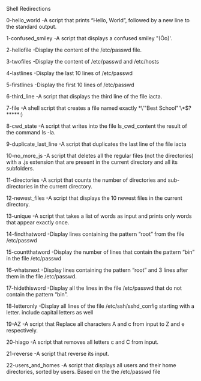 Shell Redirections

0-hello_world -A script that prints “Hello, World”, followed by a new line to the standard output.

1-confused_smiley -A script that displays a confused smiley "(Ôo)'.

2-hellofile -Display the content of the /etc/passwd file.

3-twofiles -Display the content of /etc/passwd and /etc/hosts

4-lastlines -Display the last 10 lines of /etc/passwd

5-firstlines -Display the first 10 lines of /etc/passwd

6-third_line -A script that displays the third line of the file iacta.

7-file -A shell script that creates a file named exactly \*\\'"Best School"\'\\*$\?\*\*\*\*\*:)

8-cwd_state -A script that writes into the file ls_cwd_content the result of the command ls -la.

9-duplicate_last_line -A script that duplicates the last line of the file iacta

10-no_more_js -A script that deletes all the regular files (not the directories) with a .js extension that are present in the current 
directory and all its subfolders.

11-directories -A script that counts the number of directories and sub-directories in the current directory.

12-newest_files -A script that displays the 10 newest files in the current directory.

13-unique -A script that takes a list of words as input and prints only words that appear exactly once.

14-findthatword -Display lines containing the pattern “root” from the file /etc/passwd

15-countthatword -Display the number of lines that contain the pattern “bin” in the file /etc/passwd

16-whatsnext -Display lines containing the pattern “root” and 3 lines after them in the file /etc/passwd.

17-hidethisword -Display all the lines in the file /etc/passwd that do not contain the pattern “bin”.

18-letteronly -Display all lines of the file /etc/ssh/sshd_config starting with a letter.
include capital letters as well

19-AZ -A script that Replace all characters A and c from input to Z and e respectively.

20-hiago -A script that removes all letters c and C from input.

21-reverse -A script that reverse its input.

22-users_and_homes -A script that displays all users and their home directories, sorted by users.
Based on the the /etc/passwd file
